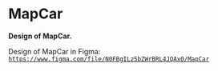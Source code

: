 # MapCar

**Design of MapCar.**

Design of MapCar in Figma: [```https://www.figma.com/file/N0FBgILz5bZWrBRL4JQAx0/MapCar```](https://www.figma.com/file/N0FBgILz5bZWrBRL4JQAx0/MapCar)
